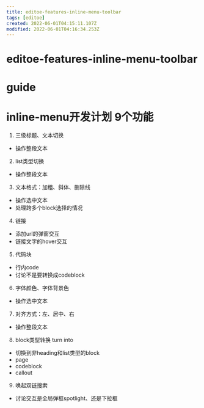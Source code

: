 ```yaml
---
title: editoe-features-inline-menu-toolbar
tags: [editoe]
created: 2022-06-01T04:15:11.107Z
modified: 2022-06-01T04:16:34.253Z
---
```


# editoe-features-inline-menu-toolbar

# guide

# inline-menu开发计划 9个功能
1. 三级标题、文本切换
  - 操作整段文本
2. list类型切换
  - 操作整段文本
3. 文本格式：加粗、斜体、删除线
  - 操作选中文本
  - 处理跨多个block选择的情况
4. 链接
  - 添加url的弹窗交互
  - 链接文字的hover交互
5. 代码块
  - 行内code
  - 讨论不是要转换成codeblock
6. 字体颜色、字体背景色
  - 操作选中文本
7. 对齐方式：左、居中、右
  - 操作整段文本
8. block类型转换 turn into
  - 切换到非heading和list类型的block
  - page
  - codeblock
  - callout
9. 唤起双链搜索
  - 讨论交互是全局弹框spotlight、还是下拉框
